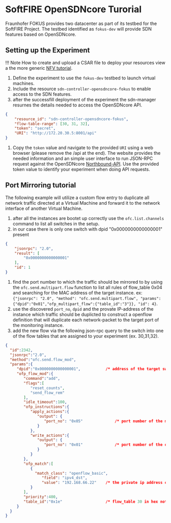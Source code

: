 # SoftFIRE OpenSDNcore Turorial

Fraunhofer FOKUS provides two datacenter as part of its testbed for the SoftFIRE Project. The testbed identified as `fokus-dev` will provide SDN features based on OpenSDNcore.

## Setting up the Experiment

!!! Note
    How to create and upload a CSAR file to deploy your resources view a the more generic [NFV tutorial](http://docs.softfire.eu/nfv-tutorial-iperf/).

1. Define the experiment to use the `fokus-dev` testbed to launch virtual machines.
1. Include the resource `sdn-controller-opensdncore-fokus` to enable access to the SDN features.
1. after the successfill deployment of the experiment the sdn-manager resurnes the details needed to access the OpenSDNcore API.

```json
{
	"resource_id": "sdn-controller-opensdncore-fokus",
	"flow-table-range": [30, 31, 32],
	"token": "secret",
	"URI": "http://172.20.30.5:8001/api"
}
```
1. Copy the `token` value and navigate to the provided `URI` using a web browser (please remove the /api at the end). The website provides the needed information and an simple user interface to run JSON-RPC request against the OpenSDNcore [Northbound-API](opensdncore-nb-api). Use the provided token value to identify your experiment when doing API requests.

## Port Mirroring tutorial
The following example will utilize a custom flow entry to duplicate all network traffic directed at a Virtual Machine and forward it to the network interface of another Virtual Machine.

1. after all the instances are bootet up correctly use the `ofc.list.channels` command to list all switches in the setup.
1. in our case there is only one switch with dpid "0x0000000000000001" present

```json
{
	"jsonrpc": "2.0",
	"result": [
		"0x0000000000000001"
	],
	"id": 1
}
```
1. find the port number to which the traffic should be mirrored to by using the `ofc.send.multipart.flow` function to list all rules of flow_table 0x04 and searching for the MAC address of the target instance. ex: `{"jsonrpc": "2.0", "method": "ofc.send.multipart.flow", "params":{"dpid":"0x01","ofp_multipart_flow":{"table_id":"3"}}, "id": 4}`. 
1. use the discovered `port_no`, `dpid` and the provate IP-address of the instance which traffic should be duplicted to construct a openflow definition that will duplicate each network-packet to the target port of the monitoring instance.
1. add the new flow via the following json-rpc query to the switch into one of the flow tables that are assigned to your experiment (ex. 30,31,32).

```json
{
  "id":2342,
  "jsonrpc":"2.0",
  "method":"ofc.send.flow_mod",
  "params":{
     "dpid":"0x0000000000000001",			/* address of the target switch */
     "ofp_flow_mod":{
        "command":"add",
        "flags":[
           "reset_counts",
           "send_flow_rem"
        ],
        "idle_timeout":100,
        "ofp_instructions":{
           "apply_actions":{
              "output": {
                 "port_no": "0x05"				/* port number of the mirror port */
              }
           },
           "write_actions":{
              "output": {
                 "port_no": "0x01"				/* port number of the original destination instance */
              }
           }
        },
        "ofp_match":[
           {
             "match_class": "openflow_basic",
                "field": "ipv4_dst",
                "value": "192.168.66.22"	/* the private ip address of the target virtual machine */
           }
        ],
        "priority":400,
        "table_id":"0x1e" 					/* flow_table 30 in hex notation */
     }
  }
}
```


<!---
 Script for open external links in a new tab
-->
<script src="http://ajax.googleapis.com/ajax/libs/jquery/1.7.1/jquery.js"></script>
<script type="text/javascript" charset="utf-8">
      // Creating custom :external selector
      $.expr[':'].external = function(obj){
          return !obj.href.match(/^mailto\:/)
                  && (obj.hostname != location.hostname);
      };
      $(function(){
        $('a:external').addClass('external');
        $(".external").attr('target','_blank');
      })
</script>
